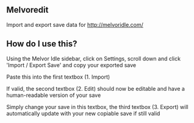 ## Melvoredit
Import and export save data for http://melvoridle.com/

## How do I use this?
Using the Melvor Idle sidebar, click on Settings, scroll down and click 'Import / Export Save' and copy your exported save

Paste this into the first textbox (1. Import)

If valid, the second textbox (2. Edit) should now be editable and have a human-readable version of your save

Simply change your save in this textbox, the third textbox (3. Export) will automatically update with your new copiable save if still valid
